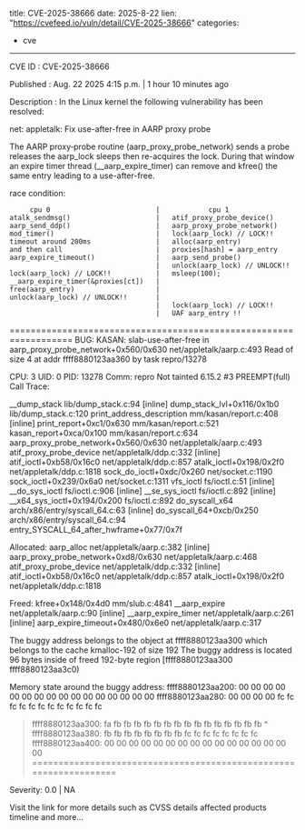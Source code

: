  
title: CVE-2025-38666
date: 2025-8-22
lien: "https://cvefeed.io/vuln/detail/CVE-2025-38666"
categories:
  - cve
---

CVE ID : CVE-2025-38666

Published :  Aug. 22
2025
4:15 p.m. | 1 hour
10 minutes ago

Description : In the Linux kernel
the following vulnerability has been resolved:

net: appletalk: Fix use-after-free in AARP proxy probe

The AARP proxy‐probe routine (aarp_proxy_probe_network) sends a probe
releases the aarp_lock
sleeps
then re-acquires the lock.  During that
window an expire timer thread (__aarp_expire_timer) can remove and
kfree() the same entry
leading to a use-after-free.

race condition:

         cpu 0                          |            cpu 1
    atalk_sendmsg()                     |   atif_proxy_probe_device()
    aarp_send_ddp()                     |   aarp_proxy_probe_network()
    mod_timer()                         |   lock(aarp_lock) // LOCK!!
    timeout around 200ms                |   alloc(aarp_entry)
    and then call                       |   proxies[hash] = aarp_entry
    aarp_expire_timeout()               |   aarp_send_probe()
                                        |   unlock(aarp_lock) // UNLOCK!!
    lock(aarp_lock) // LOCK!!           |   msleep(100);
    __aarp_expire_timer(&proxies[ct])   |
    free(aarp_entry)                    |
    unlock(aarp_lock) // UNLOCK!!       |
                                        |   lock(aarp_lock) // LOCK!!
                                        |   UAF aarp_entry !!

==================================================================
BUG: KASAN: slab-use-after-free in aarp_proxy_probe_network+0x560/0x630 net/appletalk/aarp.c:493
Read of size 4 at addr ffff8880123aa360 by task repro/13278

CPU: 3 UID: 0 PID: 13278 Comm: repro Not tainted 6.15.2 #3 PREEMPT(full)
Call Trace:
 
 __dump_stack lib/dump_stack.c:94 [inline]
 dump_stack_lvl+0x116/0x1b0 lib/dump_stack.c:120
 print_address_description mm/kasan/report.c:408 [inline]
 print_report+0xc1/0x630 mm/kasan/report.c:521
 kasan_report+0xca/0x100 mm/kasan/report.c:634
 aarp_proxy_probe_network+0x560/0x630 net/appletalk/aarp.c:493
 atif_proxy_probe_device net/appletalk/ddp.c:332 [inline]
 atif_ioctl+0xb58/0x16c0 net/appletalk/ddp.c:857
 atalk_ioctl+0x198/0x2f0 net/appletalk/ddp.c:1818
 sock_do_ioctl+0xdc/0x260 net/socket.c:1190
 sock_ioctl+0x239/0x6a0 net/socket.c:1311
 vfs_ioctl fs/ioctl.c:51 [inline]
 __do_sys_ioctl fs/ioctl.c:906 [inline]
 __se_sys_ioctl fs/ioctl.c:892 [inline]
 __x64_sys_ioctl+0x194/0x200 fs/ioctl.c:892
 do_syscall_x64 arch/x86/entry/syscall_64.c:63 [inline]
 do_syscall_64+0xcb/0x250 arch/x86/entry/syscall_64.c:94
 entry_SYSCALL_64_after_hwframe+0x77/0x7f
 

Allocated:
 aarp_alloc net/appletalk/aarp.c:382 [inline]
 aarp_proxy_probe_network+0xd8/0x630 net/appletalk/aarp.c:468
 atif_proxy_probe_device net/appletalk/ddp.c:332 [inline]
 atif_ioctl+0xb58/0x16c0 net/appletalk/ddp.c:857
 atalk_ioctl+0x198/0x2f0 net/appletalk/ddp.c:1818

Freed:
 kfree+0x148/0x4d0 mm/slub.c:4841
 __aarp_expire net/appletalk/aarp.c:90 [inline]
 __aarp_expire_timer net/appletalk/aarp.c:261 [inline]
 aarp_expire_timeout+0x480/0x6e0 net/appletalk/aarp.c:317

The buggy address belongs to the object at ffff8880123aa300
 which belongs to the cache kmalloc-192 of size 192
The buggy address is located 96 bytes inside of
 freed 192-byte region [ffff8880123aa300
ffff8880123aa3c0)

Memory state around the buggy address:
 ffff8880123aa200: 00 00 00 00 00 00 00 00 00 00 00 00 00 00 00 00
 ffff8880123aa280: 00 00 00 00 fc fc fc fc fc fc fc fc fc fc fc fc
>ffff8880123aa300: fa fb fb fb fb fb fb fb fb fb fb fb fb fb fb fb
                                                       ^
 ffff8880123aa380: fb fb fb fb fb fb fb fb fc fc fc fc fc fc fc fc
 ffff8880123aa400: 00 00 00 00 00 00 00 00 00 00 00 00 00 00 00 00
==================================================================

Severity: 0.0 | NA

Visit the link for more details
such as CVSS details
affected products
timeline
and more...
